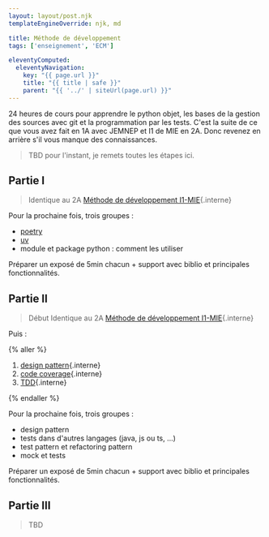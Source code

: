 ```yaml
---
layout: layout/post.njk 
templateEngineOverride: njk, md

title: Méthode de développement
tags: ['enseignement', 'ECM']

eleventyComputed:
  eleventyNavigation:
    key: "{{ page.url }}"
    title: "{{ title | safe }}"
    parent: "{{ '../' | siteUrl(page.url) }}"
---
```



24 heures de cours pour apprendre le python objet, les bases de la gestion des sources avec git et la programmation par les tests. C'est la suite de ce que vous avez fait en 1A avec JEMNEP et I1 de MIE en 2A. Donc revenez en arrière s'il vous manque des connaissances.

> TBD pour l'instant, je remets toutes les étapes ici.

## Partie I

> Identique au 2A [Méthode de développement I1-MIE](/enseignements/ecm/2A/cdp/){.interne}

Pour la prochaine fois, trois groupes :

- [poetry](https://python-poetry.org/)
- [uv](https://docs.astral.sh/uv/)
- module et package python : comment les utiliser

Préparer un exposé de 5min chacun + support avec biblio et principales fonctionnalités.

## Partie II

> Début Identique au 2A [Méthode de développement I1-MIE](/enseignements/ecm/2A/cdp/){.interne}

Puis :

{% aller %}

1. [design pattern](/cours/coder-et-développer/programmation-objet/design-patterns/){.interne}
2. [code coverage](/cours/coder-et-développer/couverture-de-code/){.interne}
3. [TDD](/cours/coder-et-développer/projet-TDD/){.interne}

{% endaller %}

Pour la prochaine fois, trois groupes :

- design pattern
- tests dans d'autres langages (java, js ou ts, ...)
- test pattern et refactoring pattern
- mock et tests

Préparer un exposé de 5min chacun + support avec biblio et principales fonctionnalités.

## Partie III

> TBD

<!-- TBD voir ce qui passe pour les 1A et décaler le I et II (le faire sans test mais y mettre l'interpréteur et le debogueur. Ajouter un tuto pour qu'il puisse montrer ce qu'est une variable. l'exécution d'une commande et d'une fonction) 

## Partie II : un algorithme

> TBD ici JEMNEP : input ≠ return et les fonctions. Un programme qui fait tout
>
> TBD ici tests et installation de pytest sur le python du système
> TBD voir la gestion des variables grace au débogueur.

## Partie III : un programme

> TBD ici JEMNEP : deux fichiers ou on sépare main et fonctions. On dit pourquoi
> TBD ici dépendances puis prog objet
> TBD en 3A on ajoute design et TDD

## Partie IV : Le projet

> TBD ici JEMNEP : un zip et le fichier requirement.txt + readme
> TBD ici git pour le projet
> puis virtualenv pour la gestion des dépendances.

-->

<!-- ## Partie I : Système

> L'environnement dans lequel on code.

### Utiliser son Système d'exploitation

> [JEMNEP](/enseignements/ecm/1A/jemnep/){.interne}

#### Utiliser le réseau

Connectez vous [au réseau Éduroam](https://www.eduroam.fr/) qui est le réseau des université européennes.

- login : votre adresse mail
- mot de passe : celui de l'ent ECM

Sous Linux vous pouvez cocher : *aucun certificat CA requis*.

#### Avoir un système opérationnel

Outils et logiciels très utiles pour l'utilisation raisonnée de son système.

- **sous Windows**, ayez un compte sur le [microsoft store](https://apps.microsoft.com/home?hl=fr-FR&gl=FR).
- **sous mac** installez <https://brew.sh/> qui vous permettra d'installer de nombreux package unix : [installer brew](/cours/système-et-réseau/bases-système/système-installation/brew/){.interne}.
- **sous Linux/Ubuntu**, cela vaut le coup de lire le tuto ci-après qui liste différents paquets utiles : [post-installation](/cours/système-et-réseau/linux/bases-linux/post-installation/){.interne}

Si votre système est vieux et que vous l'utiliser sans vous en occuper depuis longtemps, cela peut valoir le coup d'en faire une nouvelle installation. Ceci est optionnel si votre système fonctionne.

{% info %}
Cette étape est **optionnelle**. Ne la faites que si votre ordinateur commence à avoir des comportement erratique, signe d'un système malade.
{% endinfo %}
{% aller %}
[installation d'u nouveau système](/cours/système-et-réseau/bases-système/système-installation/){.interne}
{% endaller %}

### Connaissances minimales du Système d'Exploitation

> [JEMNEP](/enseignements/ecm/1A/jemnep/){.interne}

{% aller %}

[But d'un système d'exploitation](/cours/système-et-réseau/bases-système/bases/but){.interne}
{% endaller %}

{% aller %}
[Programmes et bibliothèques](/cours/système-et-réseau/bases-système/bases/interactions/fichiers-exécutable/){.interne}
{% endaller %}

### Dossiers et fichiers

#### Notion de chemin

> [JEMNEP](/enseignements/ecm/1A/jemnep/){.interne}

{% aller %}

[Naviguer dans un système de fichiers](/cours/système-et-réseau/bases-système/bases/interactions/fichiers-navigation/){.interne}

{% endaller %}

#### Terminal

> 3A

1. le [terminal](/cours/système-et-réseau/bases-système/terminal/){.interne} pour exécuter des programmes et naviguer dans le système de fichiers
2. le (power)shell
3. Exécution d'un programme grâce au path

## Partie II : coder un algorithme

### Exécuter du python

> TBD suivre le cours.
> TBD 
> 1. interpréteur (avec basthon) :
>     1. comprendre les langages interprété vs compilé
>     2. comprendre les variables et les objets
> 2. interpréteur ligne à ligne exécution. Pas pratique si plusieurs lignes -> spyder/notebook pour :
>     1. faire des fonctions avec spyder ou un notebook. différence entre print et return
>     2. comprendre les variables locales
> 3. Mais pas bien car ordre ds cellules important, on est pas sur que la prochaine exécution sera identique à l'ancienne : il faut refaire un interpréteur à chaque exécution.
>     1. installation d'un python puis on regarde si ça marche avec un terminal (en 1A ici on ouvre un terminal et on explique ce que c'est). En 3A on fait marcher le tout en : 1. trouver ou est le python ; on fait des chemins pour y arriver.
>     2. pour exécuter du python il va falloir créer des fichiers et les envoyer dans un interpréteur. On utilise un programme pour nous aider : vscode

### Coder un algorithme

> ici cours par défaut.
> TBD ajouter des choses sans tests dans un seul fichier pour comprendre comment tout ça fonctionne juste avec vscode.
> débogueur pour voir comment il s'exécute.

> le chemin pour savoir où exécuter son python avec vscode et son terminal intégré.

### Installer des modules

> installer des modules :
>   1A. numpy ou matplotlib :
>   2A. pytest
>   3A. code coverage.
> TBD en 2A on ajoute pytest en installant le module pytest

> TBD ici programme python et interpréteur



> TBD c'est un découpage du cours [coder et développer](/cours/coder-et-développer/){.interne}

#### Principes

L'interpréteur python est un programme dont le but est d'exécuter du code python qu'on lui passe. Il doit exister sur votre système, mais pour l'instant on va l'utiliser via le web.

{% aller %}
[interpréter du python](/cours/coder-et-développer/bases-programmation/principes/){.interne}
{% endaller %}





### TBD




#### Ordinateur pour le développement en python

Vous aurez besoin d'installer python et un logiciel pour programmer :

{% aller %}
[Installer python et un interpréteur](/cours/coder-et-développer/bases-programmation/interpréteur/){.interne}
{% endaller %}

#### Coder en python

> But : avoir confiance dans le code produit

{% aller %}

1. [lire et écrire du code](/cours/coder-et-développer/écrire-code/){.interne}
2. [comprendre et corriger un programme grace au debogeur](/cours/coder-et-développer/debugger/){.interne},  
3. [variables (locales), pile et _stackframe_](/cours/coder-et-développer/données-mémoire/){.interne}

{% endaller %}

#### Interpréteur python

> But : gérer les dépendances d'un projet entre développeurs. Tout le monde doit avoir les mêmes bibliothèques (nom et versions) installées.

{% aller %}

1. [versions de python](/cours/coder-et-développer/version-python/){.interne}
2. [virtualenv](/cours/coder-et-développer/environnements-virtuels/){.interne}
   1. pourquoi et comment avec vscode
   2. **[3A] :** à la main

{% endaller %}

#### Exécution (pas à pas) d'un programme

### TD

{% aller %}

1. faites les tutoriels du cours :
   1. de vscode
   2. lire et écrire en python
   3. débogueur
   4. faites un environnement virtuel, installez matplotlib et [faites le tutoriel](/cours/coder-et-développer/bases-programmation/matplotlib/){.interne} dans un vscode
2. Utilisez les exercices de la partie [on s'entraîne](/cours/coder-et-développer/projet-codes/){.interne} pour :
   1. installer un environnement virtuel par projet
   2. comprendre comment fonctionne le débogueur
   3. faire un code qui fonctionne

{% endaller %}

> TBD test : interpréteur vs programme / variable locale vs globale

### À faire


## Partie II : principes de développement

- [vscode](/cours/coder-et-développer/bases-programmation/éditeur-vscode/){.interne} (parties prise en main et utilisation de python)
- **[3A] :** [code coverage](/cours/coder-et-développer/couverture-de-code/){.interne}
- **[3A] :** modules et packages, exécution de ses propres packages
- [on s'entraîne](/cours/coder-et-développer/projet-codes/){.interne}

## Partie III : projets

1. tests :
   1. [lire et écrire du code](/cours/coder-et-développer/écrire-code/){.interne}
   2. s'il y a bien une chose que ne doit pas faire une IA, c'est écrire vos tests !
2. classes et objets
3. **[3A] :** design patterns
4. **[3A] :** programmation par les tests

## Partie IV : gestion des sources

1. principes
2. github, git app
3. git interne

## Liens

Basé sur les cours :

{% lien %}

- [Coder et développer en python](/cours/coder-et-développer){.interne}
- [Système et réseau](/cours_informatique/cours/système-et-réseau){.interne}

{% endlien %}
 -->